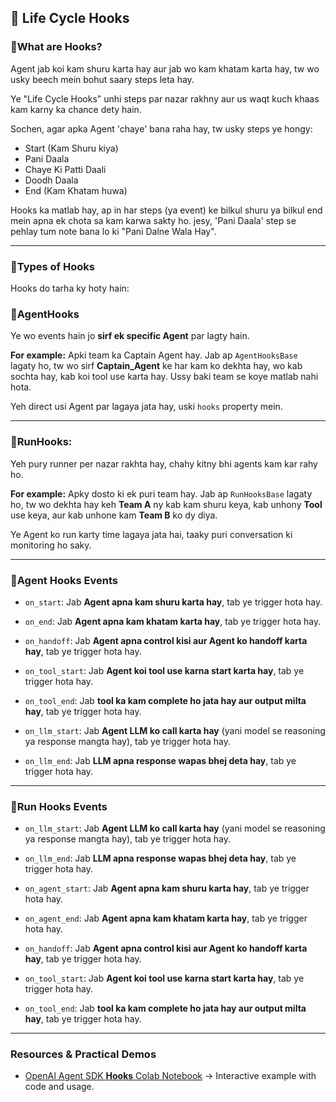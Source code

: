 ## 🔹 Life Cycle Hooks

### 🔸What are Hooks?

Agent jab koi kam shuru karta hay aur jab wo kam khatam karta hay, tw wo usky beech mein bohut saary steps leta hay.

Ye "Life Cycle Hooks" unhi steps par nazar rakhny aur us waqt kuch khaas kam karny ka chance dety hain.

Sochen, agar apka Agent 'chaye' bana raha hay, tw usky steps ye hongy:

- Start (Kam Shuru kiya)
- Pani Daala
- Chaye Ki Patti Daali
- Doodh Daala
- End (Kam Khatam huwa)

Hooks ka matlab hay, ap in har steps (ya event) ke bilkul shuru ya bilkul end mein apna ek chota sa kam karwa sakty ho. jesy, 'Pani Daala' step se pehlay tum note bana lo ki "Pani Dalne Wala Hay".


---

### 🔸Types of Hooks

Hooks do tarha ky hoty hain:

### 🔸AgentHooks

Ye wo events hain jo **sirf ek specific Agent** par lagty hain.

**For example:** Apki team ka Captain Agent hay. Jab ap `AgentHooksBase` lagaty ho, tw wo sirf **Captain_Agent** ke har kam ko dekhta hay, wo kab sochta hay, kab koi tool use karta hay. Ussy baki team se koye matlab nahi hota.

Yeh direct usi Agent par lagaya jata hay, uski `hooks` property mein.

---

### 🔸RunHooks:

Yeh pury runner per nazar rakhta hay, chahy kitny bhi agents kam kar rahy ho. 

**For example:** Apky dosto ki ek puri team hay. Jab ap `RunHooksBase` lagaty ho, tw wo dekhta hay keh **Team A** ny kab kam shuru keya, kab unhony **Tool** use keya, aur kab unhone kam **Team B** ko dy diya.

Ye Agent ko run karty time lagaya jata hai, taaky puri conversation ki monitoring ho saky.

---

### 🔸Agent Hooks Events

- `on_start`: Jab **Agent apna kam shuru karta hay**, tab ye trigger hota hay.

- `on_end`: Jab **Agent apna kam khatam karta hay**, tab ye trigger hota hay.

- `on_handoff`: Jab **Agent apna control kisi aur Agent ko handoff karta hay**, tab ye trigger hota hay.

- `on_tool_start`: Jab **Agent koi tool use karna start karta hay**, tab ye trigger hota hay.

- `on_tool_end`: Jab **tool ka kam complete ho jata hay aur output milta hay**, tab ye trigger hota hay.

- `on_llm_start`: Jab **Agent LLM ko call karta hay** (yani model se reasoning ya response mangta hay), tab ye trigger hota hay.  

- `on_llm_end`: Jab **LLM apna response wapas bhej deta hay**, tab ye trigger hota hay.

--- 

### 🔸Run Hooks Events

- `on_llm_start`: Jab **Agent LLM ko call karta hay** (yani model se reasoning ya response mangta hay), tab ye trigger hota hay.  

- `on_llm_end`: Jab **LLM apna response wapas bhej deta hay**, tab ye trigger hota hay.

- `on_agent_start`: Jab **Agent apna kam shuru karta hay**, tab ye trigger hota hay.

- `on_agent_end`: Jab **Agent apna kam khatam karta hay**, tab ye trigger hota hay.

- `on_handoff`: Jab **Agent apna control kisi aur Agent ko handoff karta hay**, tab ye trigger hota hay.

- `on_tool_start`: Jab **Agent koi tool use karna start karta hay**, tab ye trigger hota hay.

- `on_tool_end`: Jab **tool ka kam complete ho jata hay aur output milta hay**, tab ye trigger hota hay.

---

### Resources & Practical Demos

- [OpenAI Agent SDK **Hooks** Colab Notebook](https://colab.research.google.com/drive/1crKf1b4iTUxu69BiLMxVNbtGtrX7wTvq?usp=sharing) → Interactive example with code and usage.

